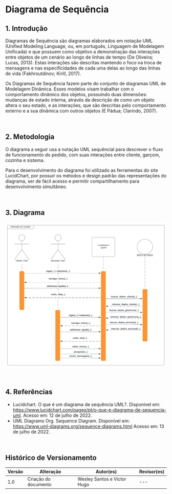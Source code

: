 # Diagrama de Sequência

## 1. Introdução
Diagramas de Sequência são diagramas elaborados em notação UML (Unified Modeling Language, ou, em português, Linguagem de Modelagem Unificada) e que possuem como objetivo a demonstração das interações entre objetos de um cenário ao longo de linhas de tempo (De Oliveira; Lucas, 2013). Estas interações são descritas mantendo o foco na troca de mensagens e nas especificidades de cada uma delas ao longo das linhas de vida (Fakhroutdinov; Kirill, 2017).

Os Diagramas de Sequência fazem parte do conjunto de diagramas UML de Modelagem Dinâmica. Esses modelos visam trabalhar com o comportamento dinâmico dos objetos, possuindo duas dimensões: mudanças de estado interna, através da descrição de como um objeto altera o seu estado, e as interações, que são descritas pelo comportamento externo e a sua dinâmica com outros objetos (E Pádua; Clarindo, 2007).

<br>

## 2. Metodologia
O diagrama a seguir usa a notação UML sequêncial para descrever o fluxo de funcionamento do pedido, com suas interações entre cliente, garçom, cozinha e sistema.

Para o desenvolvimento do diagrama foi utilizado as ferramentas do site LucidChart, por possuir os métodos e design padrão das representações do diagrama, ser de fácil acesso e permitir compartilhamento para desenvolvimento simultâneo.

<br>

## 3. Diagrama 

<p align="center">
  <img src="../../assets/diagrama-de-sequencia/Sequence-diagram.png" />
</p>

<br>

## 4. Referências
* Lucidchart. O que é um diagrama de sequência UML?. Disponível em: https://www.lucidchart.com/pages/pt/o-que-e-diagrama-de-sequencia-uml. Acesso em: 12 de julho de 2022.
* UML Diagrams Org. Sequence Diagram. Disponível em: https://www.uml-diagrams.org/sequence-diagrams.html Acesso em: 13 de julho de 2022.

<br>

## Histórico de Versionamento

| Versão | Alteração            | Autor(es)       | Revisor(es) |
| ------ | -------------------- | --------------- | ----------- |
| 1.0    | Criação do documento | Wesley Santos e Victor Hugo| ---